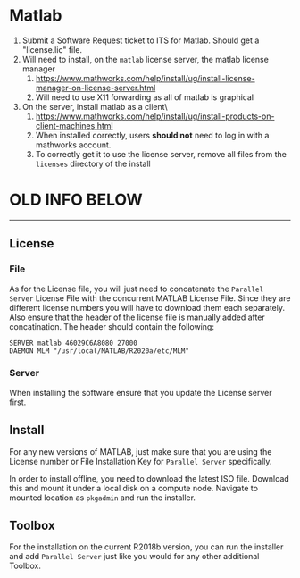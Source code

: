 # Matlab

1. Submit a Software Request ticket to ITS for Matlab. Should get a "license.lic" file.
2. Will need to install, on the `matlab` license server, the matlab license manager
    1. https://www.mathworks.com/help/install/ug/install-license-manager-on-license-server.html
    2. Will need to use X11 forwarding as all of matlab is graphical
4. On the server, install matlab as a client\
    1. https://www.mathworks.com/help/install/ug/install-products-on-client-machines.html
    2. When installed correctly, users **should not** need to log in with a mathworks account.
    3. To correctly get it to use the license server, remove all files from the `licenses` directory of the install


# OLD INFO BELOW

---

## License

### File

As for the License file, you will just need to concatenate the `Parallel 
Server` License File with the concurrent MATLAB License File.
Since they are different license numbers you will have to download them each separately.
Also ensure that the header of the license file is manually added after concatination.
The header should contain the following:

```
SERVER matlab 46029C6A8080 27000
DAEMON MLM "/usr/local/MATLAB/R2020a/etc/MLM"
```

### Server

When installing the software ensure that you update the License server first.

## Install

For any new versions of MATLAB, just make sure that you are using the License 
 number or File Installation Key for `Parallel Server` specifically.

In order to install offline, you need to download the latest ISO file.
Download this and mount it under a local disk on a compute node.
Navigate to mounted location as `pkgadmin` and run the installer.

## Toolbox

For the installation on the current R2018b version, you can run the installer 
and add `Parallel Server` just like you would for any other additional Toolbox.

